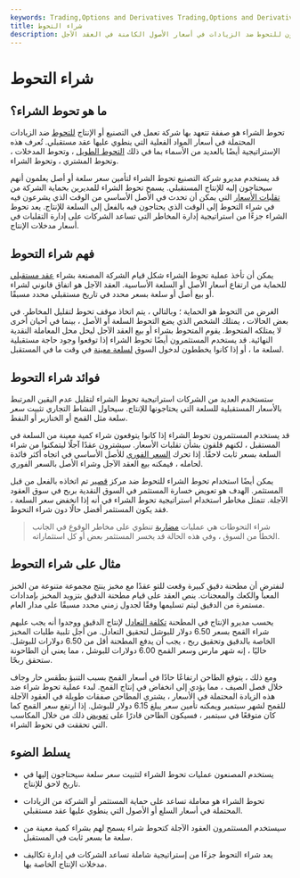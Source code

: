 ```yaml
---
keywords: Trading,Options and Derivatives Trading,Options and Derivatives
title: شراء التحوط
description: تحوط الشراء هو معاملة تستخدمها الشركات والمستثمرون للتحوط ضد الزيادات في أسعار الأصول الكامنة في العقد الآجل.
---
```


# شراء التحوط
## ما هو تحوط الشراء؟

تحوط الشراء هو صفقة تتعهد بها شركة تعمل في التصنيع أو الإنتاج [للتحوط](/hedge) ضد الزيادات المحتملة في أسعار المواد الفعلية التي ينطوي عليها عقد مستقبلي. تُعرف هذه الإستراتيجية أيضًا بالعديد من الأسماء بما في ذلك [التحوط الطويل](/longhedge) ، وتحوط المدخلات ، وتحوط المشتري ، وتحوط الشراء.

قد يستخدم مديرو شركة التصنيع تحوط الشراء لتأمين سعر سلعة أو أصل يعلمون أنهم سيحتاجون إليه للإنتاج المستقبلي. يسمح تحوط الشراء للمديرين بحماية الشركة من [تقلبات الأسعار](/volatility) التي يمكن أن تحدث في الأصل الأساسي من الوقت الذي يشرعون فيه في شراء التحوط إلى الوقت الذي يحتاجون فيه بالفعل إلى السلعة للإنتاج. يعد تحوط الشراء جزءًا من استراتيجية إدارة المخاطر التي تساعد الشركات على إدارة التقلبات في أسعار مدخلات الإنتاج.

## فهم شراء التحوط

يمكن أن تأخذ عملية تحوط الشراء شكل قيام الشركة المصنعة بشراء [عقد مستقبلي](/futurescontract) للحماية من ارتفاع أسعار الأصل أو السلعة الأساسية. العقد الآجل هو اتفاق قانوني لشراء أو بيع أصل أو سلعة بسعر محدد في تاريخ مستقبلي محدد مسبقًا.

الغرض من التحوط هو الحماية ؛ وبالتالي ، يتم اتخاذ موقف تحوط لتقليل المخاطر. في بعض الحالات ، يمتلك الشخص الذي يضع التحوط السلعة أو الأصل ، بينما في أحيان أخرى لا يمتلكه المتحوط. يقوم المتحوط بشراء أو بيع العقد الآجل ليحل محل المعاملة النقدية النهائية. قد يستخدم المستثمرون أيضًا تحوط الشراء إذا توقعوا وجود حاجة مستقبلية لسلعة ما ، أو إذا كانوا يخططون لدخول السوق [لسلعة معينة](/commodity) في وقت ما في المستقبل.

## فوائد شراء التحوط

ستستخدم العديد من الشركات استراتيجية تحوط الشراء لتقليل عدم اليقين المرتبط بالأسعار المستقبلية للسلعة التي يحتاجونها للإنتاج. سيحاول النشاط التجاري تثبيت سعر سلعة مثل القمح أو الخنازير أو النفط.

قد يستخدم المستثمرون تحوط الشراء إذا كانوا يتوقعون شراء كمية معينة من السلعة في المستقبل ، لكنهم قلقون بشأن تقلبات الأسعار. سيشترون عقدًا آجلًا ليتمكنوا من شراء السلعة بسعر ثابت لاحقًا. إذا تحرك [السعر الفوري](/spotprice) للأصل الأساسي في اتجاه أكثر فائدة لحامله ، فيمكنه بيع العقد الآجل وشراء الأصل بالسعر الفوري.

يمكن أيضًا استخدام تحوط الشراء للتحوط ضد مركز [قصير](/short) تم اتخاذه بالفعل من قبل المستثمر. الهدف هو تعويض خسارة المستثمر في السوق النقدية بربح في سوق العقود الآجلة. تتمثل مخاطر استخدام استراتيجية تحوط الشراء في أنه إذا انخفض سعر السلعة ، فقد يكون المستثمر أفضل حالًا دون شراء التحوط.

> شراء التحوطات هي عمليات [مضاربة](/speculativerisk) تنطوي على مخاطر الوقوع في الجانب الخطأ من السوق ، وفي هذه الحالة قد يخسر المستثمر بعض أو كل استثماراته.

>

## مثال على شراء التحوط

لنفترض أن مطحنة دقيق كبيرة وقعت للتو عقدًا مع مخبز ينتج مجموعة متنوعة من الخبز المعبأ والكعك والمعجنات. ينص العقد على قيام مطحنة الدقيق بتزويد المخبز بإمدادات مستمرة من الدقيق ليتم تسليمها وفقًا لجدول زمني محدد مسبقًا على مدار العام.

يحسب مديرو الإنتاج في المطحنة [تكلفة التعادل](/breakevenpoint) لإنتاج الدقيق ووجدوا أنه يجب عليهم شراء القمح بسعر 6.50 دولار للبوشل لتحقيق التعادل. من أجل تلبية طلبات المخبز الخاصة بالدقيق وتحقيق ربح ، يجب أن يدفع المطحنة أقل من 6.50 دولارات للبوشل. حاليًا ، إنه شهر مارس وسعر القمح 6.00 دولارات للبوشل ، مما يعني أن الطاحونة ستحقق ربحًا.

ومع ذلك ، يتوقع الطاحن ارتفاعًا حادًا في أسعار القمح بسبب التنبؤ بطقس حار وجاف خلال فصل الصيف ، مما يؤدي إلى انخفاض في إنتاج القمح. لبدء عملية تحوط شراء ضد هذه الزيادة المحتملة في الأسعار ، يشتري المطاحن صفقات طويلة في العقود الآجلة للقمح لشهر سبتمبر ويمكنه تأمين سعر يبلغ 6.15 دولار للبوشل. إذا ارتفع سعر القمح كما كان متوقعًا في سبتمبر ، فسيكون الطاحن قادرًا على [تعويض](/offset) ذلك من خلال المكاسب التي تحققت في تحوط الشراء.

## يسلط الضوء

- يستخدم المصنعون عمليات تحوط الشراء لتثبيت سعر سلعة سيحتاجون إليها في تاريخ لاحق للإنتاج.

- تحوط الشراء هو معاملة تساعد على حماية المستثمر أو الشركة من الزيادات المحتملة في أسعار السلع أو الأصول التي ينطوي عليها عقد مستقبلي.

- سيستخدم المستثمرون العقود الآجلة كتحوط شراء يسمح لهم بشراء كمية معينة من سلعة ما بسعر ثابت في المستقبل.

- يعد شراء التحوط جزءًا من إستراتيجية شاملة تساعد الشركات في إدارة تكاليف مدخلات الإنتاج الخاصة بها.

